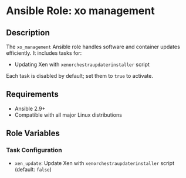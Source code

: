 # Ansible Role: xo management

## Description
The `xo_management` Ansible role handles software and container updates efficiently. It includes tasks for:

- Updating Xen with `xenorchestraupdaterinstaller` script

Each task is disabled by default; set them to `true` to activate.

## Requirements
- Ansible 2.9+ 
- Compatible with all major Linux distributions

## Role Variables

### Task Configuration

- `xen_update`: Update Xen with `xenorchestraupdaterinstaller` script (default: `false`)

